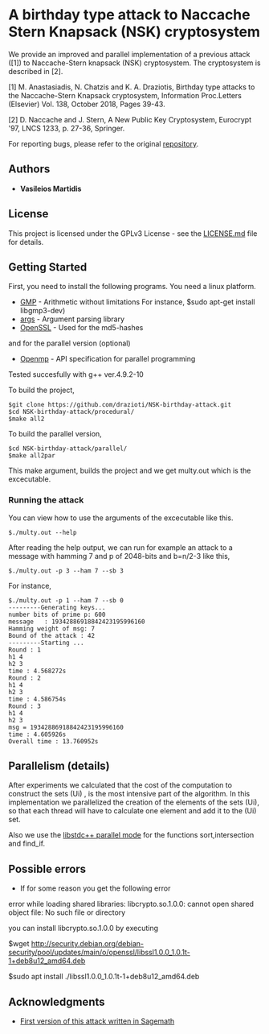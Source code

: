 # A birthday type attack to Naccache Stern Knapsack (NSK) cryptosystem

We provide an improved and parallel implementation of a previous attack ([1]) to Naccache-Stern knapsack (NSK) cryptosystem.
The cryptosystem is described in [2]. 

[1] M. Anastasiadis, N. Chatzis and K. A. Draziotis, Birthday type attacks to the Naccache-Stern Knapsack cryptosystem, 
Information Proc.Letters (Elsevier) Vol. 138, October 2018, Pages 39-43. 

[2] D. Naccache and J. Stern, A New Public Key Cryptosystem, Eurocrypt '97, LNCS 1233, p. 27-36, Springer.

For reporting bugs, please refer to the original [repository](https://github.com/vamartid/NSK-birthday-attack). 

## Authors

* **Vasileios Martidis**

## License

This project is licensed under the GPLv3 License - see the [LICENSE.md](LICENSE.md) file for details.

## Getting Started

First, you need to install the following programs. You need a linux platform.

* [GMP](https://gmplib.org/) - Arithmetic without limitations
For instance, $sudo apt-get install libgmp3-dev)
* [args](https://github.com/Taywee/args) - Argument parsing library
* [OpenSSL](https://www.openssl.org/) - Used for the md5-hashes

and for the parallel version (optional)
* [Openmp](https://www.openmp.org/) - API specification for parallel programming

Tested succesfully with g++ ver.4.9.2-10

To build the project,
```
$git clone https://github.com/drazioti/NSK-birthday-attack.git
$cd NSK-birthday-attack/procedural/
$make all2
```
To build the parallel version,
```
$cd NSK-birthday-attack/parallel/
$make all2par
```

This make argument, builds the project and we get multy.out which is the excecutable.

### Running the attack

You can view how to use the arguments of the excecutable like this. 
```
$./multy.out --help
```

After reading the help output, we can run for example an attack to a message with hamming 7 and p of 2048-bits and b=n/2-3  like this,
```
$./multy.out -p 3 --ham 7 --sb 3
```
For instance,
```
$./multy.out -p 1 --ham 7 --sb 0
---------Generating keys...
number bits of prime p: 600
message   : 19342886918842423195996160
Hamming weight of msg: 7
Bound of the attack : 42
---------Starting ...
Round : 1
h1 4
h2 3
time : 4.568272s
Round : 2
h1 4
h2 3
time : 4.586754s
Round : 3
h1 4
h2 3
msg = 19342886918842423195996160
time : 4.605926s
Overall time : 13.760952s
```

## Parallelism (details)
After experiments we calculated that the cost of the computation to construct the
sets (Ui) , is the most intensive part of the algorithm.
In this implementation we parallelized the creation of the elements of the sets (Ui), so that each thread will have to calculate one element and add it to the (Ui) set.

Also we use the [libstdc++ parallel mode](https://gcc.gnu.org/onlinedocs/libstdc++/manual/parallel_mode_using.html) for the functions sort,intersection and find_if.

## Possible errors
* If for some reason you get the following error

error while loading shared libraries: libcrypto.so.1.0.0: cannot open shared object file: No such file or directory

you can install libcrypto.so.1.0.0 by executing

$wget http://security.debian.org/debian-security/pool/updates/main/o/openssl/libssl1.0.0_1.0.1t-1+deb8u12_amd64.deb

$sudo apt install ./libssl1.0.0_1.0.1t-1+deb8u12_amd64.deb



## Acknowledgments

* [First version of this attack written in Sagemath](https://github.com/drazioti/python_scripts/tree/master/paper_ns)
